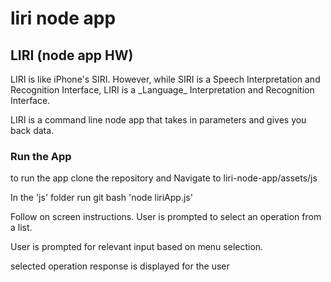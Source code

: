 # liri node app

<h2>LIRI (node app HW)</h2>
LIRI is like iPhone's SIRI. However, while SIRI is a Speech Interpretation and Recognition Interface, LIRI is a _Language_ Interpretation and Recognition Interface.

LIRI is a command line node app that takes in parameters and gives you back data.

### Run the App

to run the app clone the repository and  Navigate to liri-node-app/assets/js 

In the 'js' folder run git bash 'node liriApp.js'

Follow on screen instructions. User is prompted to select an operation from a list.

User is prompted for relevant input based on menu selection.

selected operation response is displayed for the user


